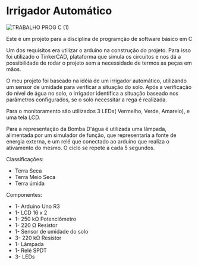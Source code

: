 # Irrigador Automático 
![TRABALHO PROG C (1)](https://user-images.githubusercontent.com/95105667/197071473-5a2e53eb-e7bb-4811-a0fe-715cfc038fa2.png)

Este é um projeto para a disciplina de programção de software básico em C

Um dos requisitos era utilizar o arduino na construção do projeto. Para isso foi utilizado o TinkerCAD, plataforma que simula os circuitos e nos dá a possibilidade de rodar o projeto sem a necessidade de termos as peças em mãos.

O meu projeto foi baseado na idéia de um irrigador automático, utilizando um sensor de umidade para verificar a situação do solo. Após a verificação do nível de água no solo, o irrigador identifica a situação baseado nos parâmetros configurados, se o solo necessitar a rega é realizada.

Para o monitoramento são utilizados 3 LEDs( Vermelho, Verde, Amarelo), e uma tela LCD.

Para a representação da Bomba D'água é utilizada uma lâmpada, alimentada por um simulador de função, que representaria a fonte de energia externa, e um relé que conectado ao arduíno que realiza o ativamento do mesmo. O ciclo se repete a cada 5 segundos.

Classificações:
- Terra Seca 
- Terra Meio Seca 
- Terra úmida 

Componentes:
- 1- Arduino Uno R3
- 1- LCD 16 x 2
- 1- 250 kΩ Potenciômetro
- 1- 220 Ω Resistor
- 1- Sensor de umidade do solo
- 3- 220 kΩ Resistor
- 1- Lâmpada
- 1- Relé SPDT
- 3- LEDs

